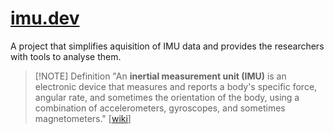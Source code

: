 # [imu.dev](imu.dev)

A project that simplifies aquisition of IMU data and provides the researchers with tools to analyse them.

> [!NOTE] Definition
> "An **inertial measurement unit (IMU)** is an electronic device that measures and reports a body's specific force, angular rate, and sometimes the orientation of the body, using a combination of accelerometers, gyroscopes, and sometimes magnetometers." [[wiki](https://en.wikipedia.org/wiki/Inertial_measurement_unit)]
